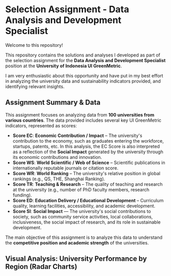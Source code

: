 # Selection Assignment - Data Analysis and Development Specialist 

Welcome to this repository!

This repository contains the solutions and analyses I developed as part of the selection assignment for the **Data Analysis and Development Specialist** position at the **University of Indonesia UI GreenMetric**.

I am very enthusiastic about this opportunity and have put in my best effort in analyzing the university data and sustainability indicators provided, and identifying relevant insights.

## Assignment Summary & Data

This assignment focuses on analyzing data from **100 universities from various countries**. The data provided includes several key UI GreenMetric indicators, represented as scores:

* **Score EC**: **Economic Contribution / Impact** – The university's contribution to the economy, such as graduates entering the workforce, startups, patents, etc. In this analysis, the EC Score is also interpreted as a reflection of the **Social Impact** generated by the university through its economic contributions and innovation.
* **Score WS**: **World Scientific / Web of Science** – Scientific publications in internationally reputable journals or citation score.
* **Score WR**: **World Ranking** – The university's relative position in global rankings (e.g., QS, THE, Shanghai Ranking).
* **Score TR**: **Teaching & Research** – The quality of teaching and research at the university (e.g., number of PhD faculty members, research funding).
* **Score ED**: **Education Delivery / Educational Development** – Curriculum quality, learning facilities, accessibility, and academic development.
* **Score SI**: **Social Impact** — The university's social contributions to society, such as community service activities, local collaborations, inclusiveness, the social impact of research, and its role in sustainable development.

The main objective of this assignment is to analyze this data to understand the **competitive position and academic strength** of the universities.

## Visual Analysis: University Performance by Region (Radar Charts)

